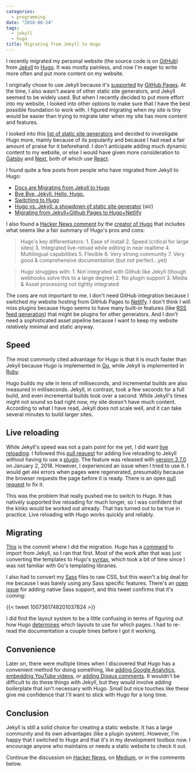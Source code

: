 ```yaml
---
categories:
  - programming
date: "2018-06-24"
tags:
  - jekyll
  - hugo
title: Migrating from Jekyll to Hugo
---
```


I recently migrated my personal website (the source code is on
[GitHub](https://github.com/dguo/dguo.github.io)) from
[Jekyll](https://jekyllrb.com/) to [Hugo](https://gohugo.io/). It was mostly
painless, and now I'm eager to write more often and put more content on my
website.

I originally chose to use Jekyll because it's
[supported](https://help.github.com/articles/using-jekyll-as-a-static-site-generator-with-github-pages/)
by [GitHub Pages](https://pages.github.com/). At the time, I also wasn't aware
of other static site generators, and Jekyll seemed to be widely used. But when
I recently decided to put more effort into my website, I looked into other
options to make sure that I have the best possible foundation to work with. I
figured migrating when my site is tiny would be easier than trying to migrate
later when my site has more content and features.

I looked into this [list of static site generators](https://www.staticgen.com/)
and decided to investigate Hugo more, mainly because of its popularity and
because I had read a fair amount of praise for it beforehand. I don't
anticipate adding much dynamic content to my website, or else I would have
given more consideration to [Gatsby](https://www.gatsbyjs.org/) and
[Next](https://nextjs.org/), both of which use [React](https://reactjs.org/).

I found quite a few posts from people who have migrated from Jekyll to Hugo:

* [Docs are Migrating from Jekyll to Hugo](https://kubernetes.io/blog/2018/05/05/hugo-migration/)
* [Bye Bye, Jekyll. Hello, Hugo.](https://ramhiser.com/post/2017-12-28-bye-bye-jekyll-hello-hugo/)
* [Switching to Hugo](https://jvns.ca/blog/2016/10/09/switching-to-hugo/)
* [Hugo vs. Jekyll: a showdown of static site generator](https://novelist.xyz/tech/hugo-vs-jekyll-static-site-generator/) (sic)
* [Migrating from Jekyll+Github Pages to Hugo+Netlify ](https://www.sarasoueidan.com/blog/jekyll-ghpages-to-hugo-netlify/)

I also found a [Hacker News
comment](https://news.ycombinator.com/item?id=12678013) by the [creator of
Hugo](https://github.com/spf13) that includes what seems like a fair summary of
Hugo's pros and cons:

> Hugo's key differentiators: 1. Ease of install 2. Speed (critical for large
> sites) 3. Integrated live-reload while editing in near realtime 4.
> Multilingual capabilities 5. Flexible 6. Very strong community 7. Very good &
> comprehensive documentation (but not perfect...yet)

> Hugo struggles with: 1. Not integrated with Github like Jekyll (though
> webhooks solve this to a large degree) 2. No plugin support 3. Media & Asset
> processing not tightly integrated

The cons are not important to me. I don't need GitHub integration because I
switched my website hosting from GitHub Pages to
[Netlify](https://www.netlify.com/). I don't think I will miss plugins because
Hugo seems to have many built-in features (like [RSS feed
generation](https://gohugo.io/templates/rss/)) that might be plugins for other
generators. And I don't need a sophisticated asset pipeline because I want to
keep my website relatively minimal and static anyway.

## Speed

The most commonly cited advantage for Hugo is that it is much faster than
Jekyll because Hugo is implemented in [Go](https://golang.org/), while Jekyll
is implemented in [Ruby](https://www.ruby-lang.org/).

Hugo builds my site in tens of milliseconds, and incremental builds are also
measured in milliseconds. Jekyll, in contrast, took a few seconds for a full
build, and even incremental builds took over a second. While Jekyll's times
might not sound so bad right now, my site doesn't have much content. According
to what I have read, Jekyll does not scale well, and it can take several
minutes to build larger sites.

## Live reloading

While Jekyll's speed was not a pain point for me yet, I did want [live
reloading](https://github.com/hasura/awesome-live-reloading). I followed this
[pull request](https://github.com/jekyll/jekyll/pull/5142) for adding live
reloading to Jekyll without having to use a
[plugin](https://github.com/RobertDeRose/jekyll-livereload). The feature was
released with [version
3.7.0](https://jekyllrb.com/news/2018/01/02/jekyll-3-7-0-released/) on January
2, 2018. However, I experienced an issue when I tried to use it. I would get
`404` errors when pages were regenerated, presumably because the browser requests
the page before it is ready. There is an open [pull
request](https://github.com/jekyll/jekyll/pull/7064) to fix it.

This was the problem that really pushed me to switch to Hugo. It has natively
supported live reloading for much longer, so I was confident that the kinks
would be worked out already. That has turned out to be true in practice. Live
reloading with Hugo works quickly and reliably.

## Migrating

[This](https://github.com/dguo/dguo.github.io/commit/91a60dea4414432cb315a1560327b62860b93183)
is the commit where I did the migration. Hugo has a
[command](https://gohugo.io/commands/hugo_import_jekyll/) to import from
Jekyll, so I ran that first. Most of the work after that was just converting
the templates to Hugo's [syntax](https://gohugo.io/templates/introduction/),
which took a bit of time since I was not familiar with Go's templating
libraries.

I also had to convert my [Sass](https://sass-lang.com/) files to raw CSS, but
this wasn't a big deal for me because I was barely using any Sass specific
features. There's an [open
issue](https://github.com/gohugoio/hugo/issues/4243) for adding native Sass
support, and this tweet confirms that it's coming:

{{< tweet 1007361748201037824 >}}

I did find the layout system to be a little confusing in terms of figuring out
how Hugo [determines](https://gohugo.io/templates/lookup-order/) which layouts
to use for which pages. I had to re-read the documentation a couple times
before I got it working.

## Convenience

Later on, there were multiple times when I discovered that Hugo has a
convenient method for doing something, like [adding Google
Analytics](https://gohugo.io/templates/internal/#google-analytics), [embedding
YouTube videos](https://gohugo.io/content-management/shortcodes/#youtube), or
[adding Disqus
comments](https://gohugo.io/content-management/comments/#add-disqus). It
wouldn't be difficult to do these things with Jekyll, but they would involve
adding boilerplate that isn't necessary with Hugo. Small but nice touches like
these give me confidence that I'll want to stick with Hugo for a long time.

## Conclusion

Jekyll is still a solid choice for creating a static website. It has a large
community and its own advantages (like a plugin system).  However, I'm happy
that I switched to Hugo and that it's in my development toolbox now. I
encourage anyone who maintains or needs a static website to check it out.

Continue the discussion on [Hacker
News](https://news.ycombinator.com/item?id=17387103), on
[Medium](https://medium.com/@dannyguo/migrating-from-jekyll-to-hugo-8c57c1e9722b),
or in the comments below.

